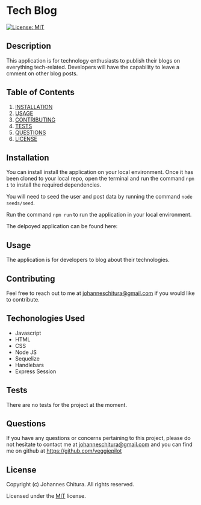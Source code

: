 
# Tech Blog
[![License: MIT](https://img.shields.io/badge/License-MIT-yellow.svg)](https://opensource.org/licenses/MIT)

## Description

This application is for technology enthusiasts to publish their blogs on everything tech-related. Developers will have the capability to leave a cmment on other blog posts.

## Table of Contents

1. [INSTALLATION](#Installation)
2. [USAGE](#Usage)
3. [CONTRIBUTING](#Contributing)
4. [TESTS](#Tests)
5. [QUESTIONS](#Questions)
6. [LICENSE](#License)

## Installation

You can install install the application on your local environment. Once it has been cloned to your local repo, open the terminal and run the command `npm i` to install the required dependencies. 

You will need to seed the user and post data by running the command `node seeds/seed`. 

Run the command `npm run` to run the application in your local environment. 

The delpoyed application can be found here:


## Usage

The application is for developers to blog about their technologies.

## Contributing

Feel free to reach out to me at johanneschitura@gmail.com if you would like to contribute.

## Techonologies Used

- Javascript 
- HTML 
- CSS 
- Node JS 
- Sequelize
- Handlebars
- Express Session


## Tests

There are no tests for the project at the moment.

## Questions

If you have any questions or concerns pertaining to this project, please do not hesitate to contact me at johanneschitura@gmail.com and you can find me on github at https://github.com/veggiepilot


## License

Copyright (c) Johannes Chitura. All rights reserved.

Licensed under the [MIT](https://opensource.org/licenses/MIT) license.
